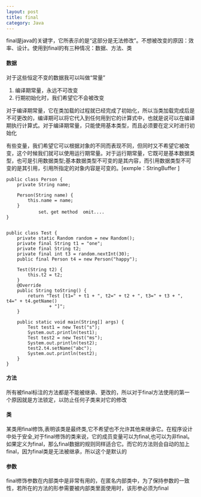 ```yaml
---
layout: post
title: final 
category: Java
---
```


final是java的关键字，它所表示的是“这部分是无法修改”。不想被改变的原因：效率、设计。使用到final的有三种情况：数据、方法、类   

#### 数据  
对于这些恒定不变的数据我可以叫做“常量”    
1.  编译期常量，永远不可改变
2.  行期初始化时，我们希望它不会被改变

对于编译期常量，它在类加载的过程就已经完成了初始化，所以当类加载完成后是不可更改的，编译期可以将它代入到任何用到它的计算式中，也就是说可以在编译期执行计算式。对于编译期常量，只能使用基本类型，而且必须要在定义时进行初始化 <br/>    

有些变量，我们希望它可以根据对象的不同而表现不同，但同时又不希望它被改变，这个时候我们就可以使用运行期常量。对于运行期常量，它既可是基本数据类型，也可是引用数据类型;基本数据类型不可变的是其内容，而引用数据类型不可变的是其引用，引用所指定的对象内容是可变的。[exmple：StringBuffer ]  <br/>  

	
	public class Person {
		private String name;
	
		Person(String name) {
			this.name = name;
		}
                set、get method  omit....	
	}

        
	public class Test {
		private static Random random = new Random();
		private final String t1 = "one"; 
		private final String t2; 
		private final int t3 = random.nextInt(30); 
		public final Person t4 = new Person("happy"); 
	
		Test(String t2) {
			this.t2 = t2;
		}
		@Override
		public String toString() {
			return "Test [t1=" + t1 + ", t2=" + t2 + ", t3=" + t3 + ", t4=" + t4.getName()
					+ "]";
		}
	
		public static void main(String[] args) {
			Test test1 = new Test("s");
			System.out.println(test1);
			Test test2 = new Test("ms");
			System.out.println(test2);
			test2.t4.setName("abc");
			System.out.println(test2);
		}
	}



#### 方法  
所有被final标注的方法都是不能被继承、更改的，所以对于final方法使用的第一个原因就是方法锁定，以防止任何子类来对它的修改   


#### 类  
某类用final修饰,表明该类是最终类,它不希望也不允许其他来继承它。在程序设计中处于安全,对于final修饰的类来说，它的成员变量可以为final,也可以为非final。如果定义为final，那么final数据的规则同样适合它。而它的方法则会自动的加上final，因为final类是无法被继承，所以这个是默认的   


#### 参数  
final修饰参数在内部类中是非常有用的，在匿名内部类中，为了保持参数的一致性，若所在的方法的形参需要被内部类里面使用时，该形参必须为final   
